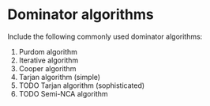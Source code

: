 # Dominator algorithms

Include the following commonly used dominator algorithms:

1. Purdom algorithm
2. Iterative algorithm
3. Cooper algorithm
4. Tarjan algorithm (simple)
4. TODO Tarjan algorithm (sophisticated)
5. TODO Semi-NCA algorithm
